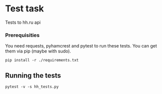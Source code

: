 # Test task

Tests to hh.ru api

### Prerequisities

You need requests, pyhamcrest and pytest to run these tests.
You can get them via pip (maybe with sudo).

```
pip install -r ./requirements.txt
```

## Running the tests

```
pytest -v -s hh_tests.py
```